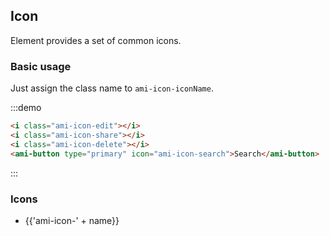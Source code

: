 ## Icon

Element provides a set of common icons.

### Basic usage

Just assign the class name to `ami-icon-iconName`.

:::demo

```html
<i class="ami-icon-edit"></i>
<i class="ami-icon-share"></i>
<i class="ami-icon-delete"></i>
<ami-button type="primary" icon="ami-icon-search">Search</ami-button>

```
:::

### Icons

<ul class="icon-list">
  <li v-for="name in $icon" :key="name">
    <span>
      <i :class="'ami-icon-' + name"></i>
      <span class="icon-name">{{'ami-icon-' + name}}</span>
    </span>
  </li>
</ul>

